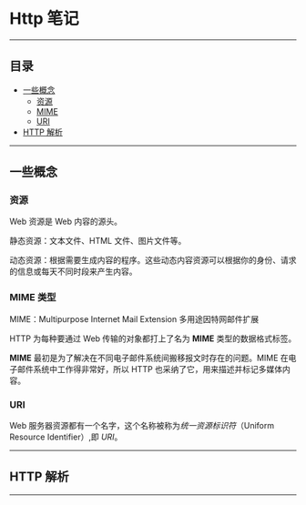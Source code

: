 # Http 笔记
---
## 目录

* [一些概念](#http_concepts)
  * [资源](#http_concepts_resource)
  * [MIME](#http_concepts_mime)
  * [URI](#http_concepts_uri)
* [HTTP 解析](#http_parsing)

---

## <span id="http_concepts">一些概念</span>


### <span id="http_concepts_resource">资源</span>

Web 资源是 Web 内容的源头。

静态资源：文本文件、HTML 文件、图片文件等。

动态资源：根据需要生成内容的程序。这些动态内容资源可以根据你的身份、请求的信息或每天不同时段来产生内容。

### <span id="http_concepts_mime">MIME 类型</span>

MIME：Multipurpose Internet Mail Extension 多用途因特网邮件扩展

HTTP 为每种要通过 Web 传输的对象都打上了名为 **MIME** 类型的数据格式标签。

**MIME** 最初是为了解决在不同电子邮件系统间搬移报文时存在的问题。MIME 在电子邮件系统中工作得非常好，所以 HTTP 也采纳了它，用来描述并标记多媒体内容。


### <span id="http_concepts_uri">URI</span>

Web 服务器资源都有一个名字，这个名称被称为*统一资源标识符*（Uniform Resource Identifier）,即 *URI*。








---


## <span id="http_parsing">HTTP 解析</span>


---



